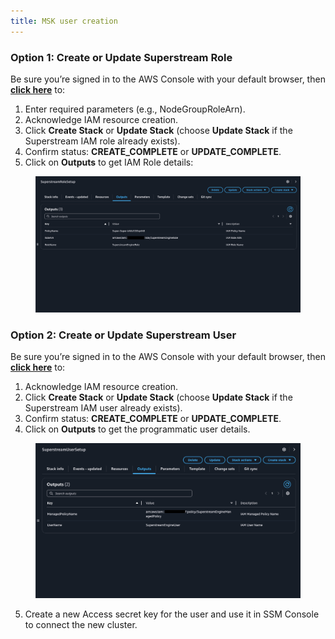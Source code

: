 ```yaml
---
title: MSK user creation
---
```


### Option 1: Create or Update Superstream Role

Be sure you’re signed in to the AWS Console with your default browser, then [**click here**](https://eu-central-1.console.aws.amazon.com/cloudformation/home?region=eu-central-1#/stacks/create/review?templateURL=https://superstream-aws-cloudformation.s3.eu-central-1.amazonaws.com/iam-role-policy.yaml\&stackName=SuperstreamRoleSetup) to:

1. Enter required parameters (e.g., NodeGroupRoleArn).
2. Acknowledge IAM resource creation.
3. Click **Create Stack** or **Update Stack** (choose **Update Stack** if the Superstream IAM role already exists).
4. Confirm status: **CREATE\_COMPLETE** or **UPDATE\_COMPLETE**.
5. Click on **Outputs** to get IAM Role details:

<figure><img src="../assets/image (9).png" alt=""><figcaption></figcaption></figure>

### Option 2: Create or Update Superstream User

Be sure you’re signed in to the AWS Console with your default browser, then [**click here**](https://eu-central-1.console.aws.amazon.com/cloudformation/home?region=eu-central-1#/stacks/create/review?templateURL=https://superstream-aws-cloudformation.s3.eu-central-1.amazonaws.com/iam-user-policy.yaml\&stackName=SuperstreamUserSetup) to:

1. Acknowledge IAM resource creation.
2. Click **Create Stack** or **Update Stack** (choose **Update Stack** if the Superstream IAM user already exists).
3. Confirm status: **CREATE\_COMPLETE** or **UPDATE\_COMPLETE**.
4. Click on **Outputs** to get the programmatic user details.

<figure><img src="../assets/image (10).png" alt=""><figcaption></figcaption></figure>

5. Create a new Access secret key for the user and use it in SSM Console to connect the new cluster.

